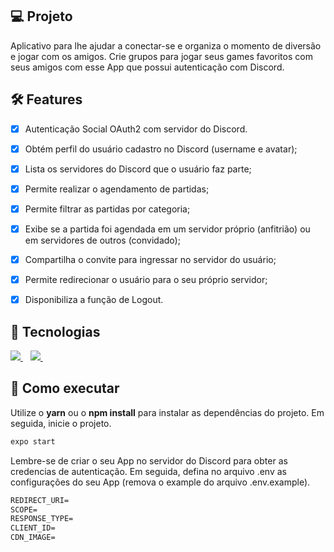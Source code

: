 
## 💻 Projeto

Aplicativo para lhe ajudar a conectar-se e organiza o momento de diversão e jogar com os amigos. Crie grupos para jogar seus games favoritos com seus amigos com esse App que possui autenticação com Discord.




## :hammer_and_wrench: Features 

-   [X] Autenticação Social OAuth2 com servidor do Discord.
-   [X] Obtém perfil do usuário cadastro no Discord (username e avatar);
-   [X] Lista os servidores do Discord que o usuário faz parte;
-   [X] Permite realizar o agendamento de partidas;
-   [X] Permite filtrar as partidas por categoria;
-   [X] Exibe se a partida foi agendada em um servidor próprio (anfitrião) ou em servidores de outros (convidado);
-   [X] Compartilha o convite para ingressar no servidor do usuário;
-   [X] Permite redirecionar o usuário para o seu próprio servidor;
-   [X] Disponibiliza a função de Logout.


## 🧪 Tecnologias

<p align='left'>
  <a href="https://reactnative.dev">
    <img src="https://img.shields.io/badge/React_Native-20232A?style=for-the-badge&logo=react&logoColor=61DAFB" />
  </a>&nbsp;&nbsp;
  <a href="https://www.typescriptlang.org">
    <img src="https://img.shields.io/badge/TypeScript-007ACC?style=for-the-badge&logo=typescript&logoColor=white" />
  </a>&nbsp;&nbsp;
</p>


## 🚀 Como executar

Utilize o **yarn** ou o **npm install** para instalar as dependências do projeto.
Em seguida, inicie o projeto.

```cl
expo start
```

Lembre-se de criar o seu App no servidor do Discord para obter as credencias de autenticação. Em seguida, defina no arquivo .env as configurações do seu App (remova o example do arquivo .env.example).
 
 ```cl
REDIRECT_URI=
SCOPE=
RESPONSE_TYPE=
CLIENT_ID=
CDN_IMAGE=
```


<br />
